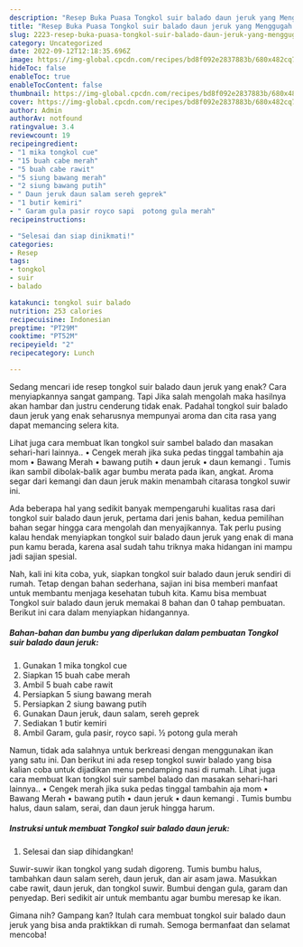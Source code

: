 ```yaml
---
description: "Resep Buka Puasa Tongkol suir balado daun jeruk yang Menggugah Selera "
title: "Resep Buka Puasa Tongkol suir balado daun jeruk yang Menggugah Selera "
slug: 2223-resep-buka-puasa-tongkol-suir-balado-daun-jeruk-yang-menggugah-selera
category: Uncategorized
date: 2022-09-12T12:18:35.696Z
image: https://img-global.cpcdn.com/recipes/bd8f092e2837883b/680x482cq70/tongkol-suir-balado-daun-jeruk-foto-resep-utama.jpg
hideToc: false
enableToc: true
enableTocContent: false
thumbnail: https://img-global.cpcdn.com/recipes/bd8f092e2837883b/680x482cq70/tongkol-suir-balado-daun-jeruk-foto-resep-utama.jpg
cover: https://img-global.cpcdn.com/recipes/bd8f092e2837883b/680x482cq70/tongkol-suir-balado-daun-jeruk-foto-resep-utama.jpg
author: Admin
authorAv: notfound
ratingvalue: 3.4
reviewcount: 19
recipeingredient:
- "1 mika tongkol cue"
- "15 buah cabe merah"
- "5 buah cabe rawit"
- "5 siung bawang merah"
- "2 siung bawang putih"
- " Daun jeruk daun salam sereh geprek"
- "1 butir kemiri"
- " Garam gula pasir royco sapi  potong gula merah"
recipeinstructions:

- "Selesai dan siap dinikmati!"
categories:
- Resep
tags:
- tongkol
- suir
- balado

katakunci: tongkol suir balado 
nutrition: 253 calories
recipecuisine: Indonesian
preptime: "PT29M"
cooktime: "PT52M"
recipeyield: "2"
recipecategory: Lunch

---
```



Sedang mencari ide resep tongkol suir balado daun jeruk yang enak? Cara menyiapkannya sangat gampang. Tapi Jika salah mengolah maka hasilnya akan hambar dan justru cenderung tidak enak. Padahal tongkol suir balado daun jeruk yang enak seharusnya mempunyai aroma dan cita rasa yang dapat memancing selera kita.


Lihat juga cara membuat Ikan tongkol suir sambel balado dan masakan sehari-hari lainnya.. • Cengek merah jika suka pedas tinggal tambahin aja mom • Bawang Merah • bawang putih • daun jeruk • daun kemangi . Tumis ikan sambil dibolak-balik agar bumbu merata pada ikan, angkat. Aroma segar dari kemangi dan daun jeruk makin menambah citarasa tongkol suwir ini.

Ada beberapa hal yang sedikit banyak mempengaruhi kualitas rasa dari tongkol suir balado daun jeruk, pertama dari jenis bahan, kedua pemilihan bahan segar hingga cara mengolah dan menyajikannya. Tak perlu pusing kalau hendak menyiapkan tongkol suir balado daun jeruk yang enak di mana pun kamu berada, karena asal sudah tahu triknya maka hidangan ini mampu jadi sajian spesial.


Nah, kali ini kita coba, yuk, siapkan tongkol suir balado daun jeruk sendiri di rumah. Tetap dengan bahan sederhana, sajian ini bisa memberi manfaat untuk membantu menjaga kesehatan tubuh kita. Kamu bisa membuat Tongkol suir balado daun jeruk memakai 8 bahan dan 0 tahap pembuatan. Berikut ini cara dalam menyiapkan hidangannya.

<!--inarticleads1-->

##### Bahan-bahan dan bumbu yang diperlukan dalam pembuatan Tongkol suir balado daun jeruk:

1. Gunakan 1 mika tongkol cue
1. Siapkan 15 buah cabe merah
1. Ambil 5 buah cabe rawit
1. Persiapkan 5 siung bawang merah
1. Persiapkan 2 siung bawang putih
1. Gunakan  Daun jeruk, daun salam, sereh geprek
1. Sediakan 1 butir kemiri
1. Ambil  Garam, gula pasir, royco sapi. ½ potong gula merah


Namun, tidak ada salahnya untuk berkreasi dengan menggunakan ikan yang satu ini. Dan berikut ini ada resep tongkol suwir balado yang bisa kalian coba untuk dijadikan menu pendamping nasi di rumah. Lihat juga cara membuat Ikan tongkol suir sambel balado dan masakan sehari-hari lainnya.. • Cengek merah jika suka pedas tinggal tambahin aja mom • Bawang Merah • bawang putih • daun jeruk • daun kemangi . Tumis bumbu halus, daun salam, serai, dan daun jeruk hingga harum. 

<!--inarticleads2-->

##### Instruksi untuk membuat Tongkol suir balado daun jeruk:


1. Selesai dan siap dihidangkan!

Suwir-suwir ikan tongkol yang sudah digoreng. Tumis bumbu halus, tambahkan daun salam sereh, daun jeruk, dan air asam jawa. Masukkan cabe rawit, daun jeruk, dan tongkol suwir. Bumbui dengan gula, garam dan penyedap. Beri sedikit air untuk membantu agar bumbu meresap ke ikan. 

Gimana nih? Gampang kan? Itulah cara membuat tongkol suir balado daun jeruk yang bisa anda praktikkan di rumah. Semoga bermanfaat dan selamat mencoba!
